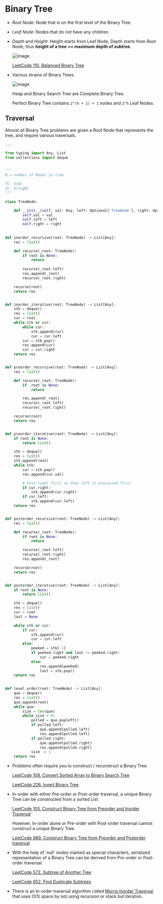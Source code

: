 # Binary Tree

- _Root Node_:
  Node that is on the first level of the Binary Tree.

- _Leaf Node_:
  Nodes that do not have any children.

- _Depth_ and _Height_:
  Height starts from Leaf Node, Depth starts from Root Node, thus **height of a tree == maximum depth of subtree**.

    ![image](/images/binary_tree/height_depth.png)

    [LeetCode 110. Balanced Binary Tree](https://leetcode.com/problems/balanced-binary-tree)

- Various strains of Binary Trees.

    ![image](/images/binary_tree/variants.png)

    Heap and Binary Search Tree are Complete Binary Tree.

    Perfect Binary Tree contains `2^(h + 1) + 1` nodes and `2^h` Leaf Nodes.

## Traversal

Almost all Binary Tree problems are given a Root Node that represents the tree, and require various traversals.

```python
...

from typing import Any, List
from collections import deque


"""
N = number of Nodes in tree

TC: O(N)
SC: O(logN)
"""

class TreeNode:

    def __init__(self, val: Any, left: Optional['TreeNode'], right: Optional['TreeNode']):
        self.val = val
        self.left = left
        self.right = right
        
        
def inorder_recursive(root: TreeNode) -> List[Any]:
    res = list()

    def recurse(_root: TreeNode):
        if root is None:
            return
        
        recurse(_root.left)
        res.append(_root)
        recurse(_root.right)

    recurse(root)
    return res


def inorder_iterative(root: TreeNode) -> List[Any]:
    stk = deque()
    res = list()
    cur = root
    while stk or cur:
        while cur:
            stk.append(cur)
            cur = cur.left
        cur = stk.pop()
        res.append(cur)
        cur = cur.right
    return res 


def preorder_recursive(root: TreeNode) -> List[Any]:
    res = list()

    def recurse(_root: TreeNode):
        if _root is None:
            return

        res.append(_root)
        recurse(_root.left)
        recurse(_root.right)

    recurse(root)
    return res 


def preorder_iterative(root: TreeNode) -> List[Any]:
    if root is None:
        return list()

    stk = deque()
    res = list()
    stk.append(root)
    while stk:
        cur = stk.pop()
        res.append(cur.val)

        # Push right first so that left is processed first
        if cur.right:
            stk.append(cur.right)
        if cur.left:
            stk.append(cur.left)
    return res


def postorder_recursive(root: TreeNode) -> List[Any]:
    res = list()

    def recurse(_root: TreeNode):
        if root is None:
            return

        recurse(_root.left)
        recurse(_root.right)
        res.append(_root)

    recurse(root)
    return res


def postorder_iterative(root: TreeNode) -> List[Any]:
    if root is None:
        return list()

    stk = deque()
    res = list()
    cur = root 
    last = None

    while stk or cur:
        if cur:
            stk.append(cur)
            cur = cur.left
        else:
            peeked = stk[-1]
            if peeked.right and last != peeked.right:
                cur = peeked.right
            else:
                res.append(peeked)
                last = stk.pop()
    return res 

                
def level_order(root: TreeNode) -> List[Any]:
    que = deque()
    res = list()
    que.append(root)
    while que:
        size = len(que)
        while size > 0:
            polled = que.popleft()
            if polled.left:
                que.append(polled.left)
                res.append(polled.left)
            if polled.right:
                que.append(polled.right)
                res.append(polled.right)
            size -= 1
    return res
```

- Problems often require you to construct / reconstruct a Binary Tree.

    [LeetCode 108. Convert Sorted Array to Binary Search Tree](https://leetcode.com/problems/convert-sorted-array-to-binary-search-tree)

    [LeetCode 226. Invert Binary Tree](https://leetcode.com/problems/invert-binary-tree)

- In-order with either Pre-order or Post-order traversal, a unique Binary Tree can be constructed from a sorted List.

    [LeetCode 105. Construct Binary Tree from Preorder and Inorder Traversal](https://leetcode.com/problems/construct-binary-tree-from-preorder-and-inorder-traversal)

    However, In-order alone or Pre-order with Post-order traversal cannot construct a unique Binary Tree.

    [LeetCode 889. Construct Binary Tree from Preorder and Postorder traversal](https://leetcode.com/problems/construct-binary-tree-from-preorder-and-postorder-traversal)

- With the help of 'null' nodes marked as special characters, serialized representation of a Binary Tree can be derived from Pre-order or Post-order traversal.

    [LeetCode 572. Subtree of Another Tree](https://leetcode.com/problems/subtree-of-another-tree)

    [LeetCode 652. Find Duplicate Subtrees](https://leetcode.com/problems/find-duplicate-subtrees)

- There is an In-order traversal algorithm called [Morris Inorder Traversal](https://www.youtube.com/watch?v=wGXB9OWhPTg) that uses O(1) space by not using recursion or stack but iteration.
